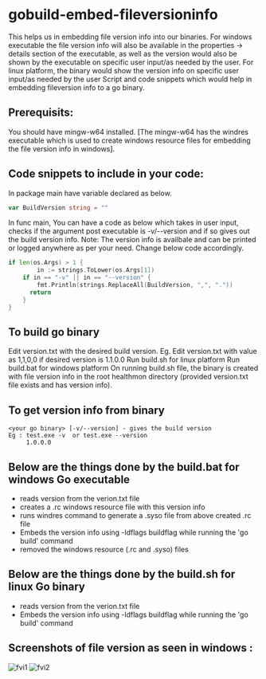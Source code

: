 # gobuild-embed-fileversioninfo
This helps us in embedding file version info into our binaries.
For windows executable the file version info will also be available in the properties -> details section of the executable, as well as the version would also be shown by the executable on specific user input/as needed by the user.
For linux platform, the binary would show the version info on specific user input/as needed by the user
Script and code snippets which would help in embedding fileversion info to a go binary. 

## Prerequisits:
You should have mingw-w64 installed. [The mingw-w64 has the windres executable which is used to create windows resource files for embedding the file version info in windows].

## Code snippets to include in your code:
In package main have variable declared as below.
```go
var BuildVersion string = ""
```
In func main, You can have a code as below which takes in user input, checks if the argument post executable is -v/--version and if so gives out the build version info.
Note: The version info is availbale and can be printed or logged anywhere as per your need. Change below code accordingly. 
```go
if len(os.Args) > 1 {
		in := strings.ToLower(os.Args[1])
    if in == "-v" || in == "--version" {
    	fmt.Println(strings.ReplaceAll(BuildVersion, ",", "."))
      return
    }
}
```

## To build go binary
Edit version.txt with the desired build version. 
Eg. Edit version.txt with value as 1,1,0,0 if desired version is 1.1.0.0
    Run build.sh for linux platform
    Run build.bat for windows platform
On running build.sh file, the binary is created with file version info in the root healthmon directory 
(provided version.txt file exists and has version info).

## To get version info from binary
    <your go binary> [-v/--version] - gives the build version
    Eg : test.exe -v  or test.exe --version
         1.0.0.0

## Below are the things done by the build.bat for windows Go executable
* reads version from the verion.txt file
* creates a .rc windows resource file with this version info
* runs windres command to generate a .syso file from above created .rc file
* Embeds the version info using -ldflags buildflag while running the 'go build' command 
* removed the windows resource (.rc and .syso) files

## Below are the things done by the build.sh for linux Go binary
* reads version from the verion.txt file
* Embeds the version info using -ldflags buildflag while running the 'go build' command

## Screenshots of file version as seen in windows :
![fvi1](https://user-images.githubusercontent.com/75796552/104570674-40504a00-5678-11eb-8217-104514d61af8.jpg)
![fvi2](https://user-images.githubusercontent.com/75796552/104570670-3f1f1d00-5678-11eb-893f-a67a23456e36.jpg)

